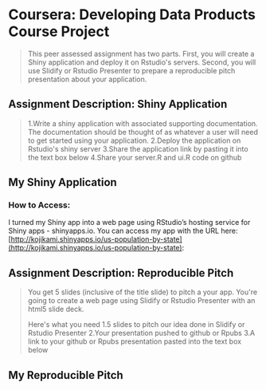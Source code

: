 # Coursera: Developing Data Products Course Project
>This peer assessed assignment has two parts. First, you will create a Shiny application and deploy it on Rstudio's servers. Second, you will use Slidify or Rstudio Presenter to prepare a reproducible pitch presentation about your application.

## Assignment Description: Shiny Application
>1.Write a shiny application with associated supporting documentation. The documentation should be thought of as whatever a user will need to get started using your application.
>2.Deploy the application on Rstudio's shiny server
>3.Share the application link by pasting it into the text box below
>4.Share your server.R and ui.R code on github

## My Shiny Application
### How to Access:
I turned my Shiny app into a web page using RStudio’s hosting service for Shiny apps - shinyapps.io.
You can access my app with the URL here: [http://kojikami.shinyapps.io/us-population-by-state](http://kojikami.shinyapps.io/us-population-by-state):

### 


## Assignment Description: Reproducible Pitch
>You get 5 slides (inclusive of the title slide)  to pitch a your app. You're going to create a web page using Slidify or Rstudio Presenter with an html5 slide deck.
>
>Here's what you need
>1.5 slides to pitch our idea done in Slidify or Rstudio Presenter
>2.Your presentation pushed to github or Rpubs
>3.A link to your github or Rpubs presentation pasted into the text box below

## My Reproducible Pitch

